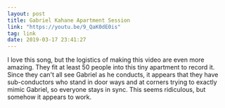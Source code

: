 ```yaml
---
layout: post
title: Gabriel Kahane Apartment Session 
link: "https://youtu.be/9_QaK0dE0is"
tag: link
date: 2019-03-17 23:41:27
---
```

I love this song, but the logistics of making this video are even more amazing. They fit at least 50 people into this tiny apartment to record it. Since they can't all see Gabriel as he conducts, it appears that they have sub-conductors who stand in door ways and at corners trying to exactly mimic Gabriel, so everyone stays in sync. This seems ridiculous, but somehow it appears to work. 